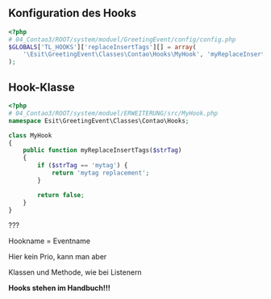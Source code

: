 ## Konfiguration des Hooks

```php
<?php
# 04_Contao3/ROOT/system/moduel/GreetingEvent/config/config.php
$GLOBALS['TL_HOOKS']['replaceInsertTags'][] = array(
    '\Esit\GreetingEvent\Classes\Contao\Hooks\MyHook', 'myReplaceInsertTags'
);
```

## Hook-Klasse

```php
<?php
# 04_Contao3/ROOT/system/moduel/ERWEITERUNG/src/MyHook.php
namespace Esit\GreetingEvent\Classes\Contao\Hooks;

class MyHook
{
    public function myReplaceInsertTags($strTag)
    {
        if ($strTag == 'mytag') {
            return 'mytag replacement';
        }

        return false;
    }
}
```

???

Hookname = Eventname

Hier kein Prio, kann man aber

Klassen und Methode, wie bei Listenern

__Hooks stehen im Handbuch!!!__